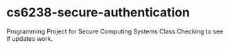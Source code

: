# cs6238-secure-authentication
Programming Project for Secure Computing Systems Class
Checking to see if updates work.